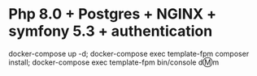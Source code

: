 # Php 8.0 + Postgres + NGINX + symfony 5.3 + authentication

docker-compose up -d;
docker-compose exec template-fpm composer install;
docker-compose exec template-fpm bin/console d:m:m 
